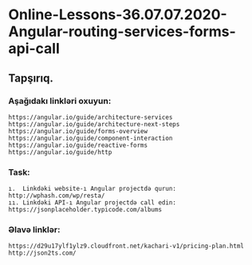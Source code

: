 # Online-Lessons-36.07.07.2020-Angular-routing-services-forms-api-call

## Tapşırıq.


### Aşağıdakı linkləri oxuyun:
    https://angular.io/guide/architecture-services
    https://angular.io/guide/architecture-next-steps
    https://angular.io/guide/forms-overview
    https://angular.io/guide/component-interaction
    https://angular.io/guide/reactive-forms
    https://angular.io/guide/http


### Task:
    ı.  Linkdəki website-ı Angular projectdə qurun: http://wphash.com/wp/resta/
    ıı. Linkdəki API-ı Angular projectdə call edin: https://jsonplaceholder.typicode.com/albums
  
  
### Əlavə linklər:
    https://d29u17ylf1ylz9.cloudfront.net/kachari-v1/pricing-plan.html
    http://json2ts.com/
